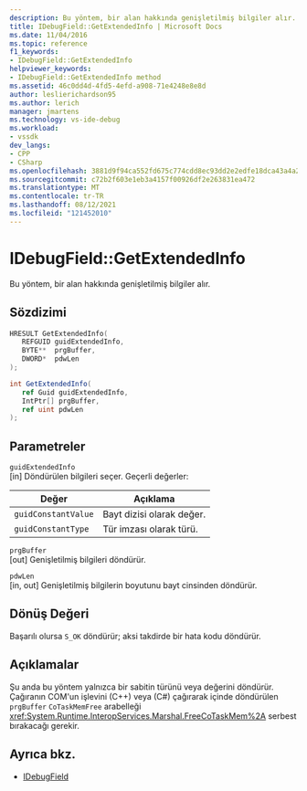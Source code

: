 ```yaml
---
description: Bu yöntem, bir alan hakkında genişletilmiş bilgiler alır.
title: IDebugField::GetExtendedInfo | Microsoft Docs
ms.date: 11/04/2016
ms.topic: reference
f1_keywords:
- IDebugField::GetExtendedInfo
helpviewer_keywords:
- IDebugField::GetExtendedInfo method
ms.assetid: 46c0dd4d-4fd5-4efd-a908-71e4248e8e8d
author: leslierichardson95
ms.author: lerich
manager: jmartens
ms.technology: vs-ide-debug
ms.workload:
- vssdk
dev_langs:
- CPP
- CSharp
ms.openlocfilehash: 3881d9f94ca552fd675c774cdd8ec93dd2e2edfe18dca43a4a2d77b74532a245
ms.sourcegitcommit: c72b2f603e1eb3a4157f00926df2e263831ea472
ms.translationtype: MT
ms.contentlocale: tr-TR
ms.lasthandoff: 08/12/2021
ms.locfileid: "121452010"
---
```

# <a name="idebugfieldgetextendedinfo"></a>IDebugField::GetExtendedInfo
Bu yöntem, bir alan hakkında genişletilmiş bilgiler alır.

## <a name="syntax"></a>Sözdizimi

```cpp
HRESULT GetExtendedInfo( 
   REFGUID guidExtendedInfo,
   BYTE**  prgBuffer,
   DWORD*  pdwLen
);
```

```csharp
int GetExtendedInfo(
   ref Guid guidExtendedInfo,
   IntPtr[] prgBuffer,
   ref uint pdwLen
);
```

## <a name="parameters"></a>Parametreler
`guidExtendedInfo`\
[in] Döndürülen bilgileri seçer. Geçerli değerler:

|Değer|Açıklama|
|-----------|-----------------|
|`guidConstantValue`|Bayt dizisi olarak değer.|
|`guidConstantType`|Tür imzası olarak türü.|

`prgBuffer`\
[out] Genişletilmiş bilgileri döndürür.

`pdwLen`\
[in, out] Genişletilmiş bilgilerin boyutunu bayt cinsinden döndürür.

## <a name="return-value"></a>Dönüş Değeri
 Başarılı olursa `S_OK` döndürür; aksi takdirde bir hata kodu döndürür.

## <a name="remarks"></a>Açıklamalar
 Şu anda bu yöntem yalnızca bir sabitin türünü veya değerini döndürür. Çağıranın COM'un işlevini (C++) veya (C#) çağırarak içinde döndürülen `prgBuffer` `CoTaskMemFree` arabelleği <xref:System.Runtime.InteropServices.Marshal.FreeCoTaskMem%2A> serbest bırakacağı gerekir.

## <a name="see-also"></a>Ayrıca bkz.
- [IDebugField](../../../extensibility/debugger/reference/idebugfield.md)

